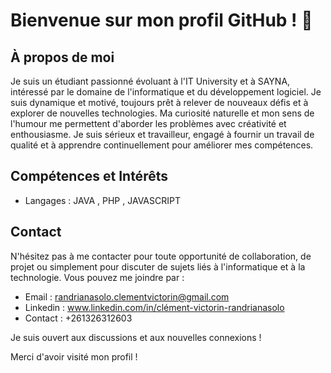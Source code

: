 # Bienvenue sur mon  profil GitHub ! 👋

## À propos de moi

Je suis un étudiant passionné évoluant à l'IT University et à SAYNA, intéressé par le domaine de l'informatique et du développement logiciel. Je suis dynamique et motivé, toujours prêt à relever de nouveaux défis et à explorer de nouvelles technologies. Ma curiosité naturelle et mon sens de l'humour me permettent d'aborder les problèmes avec créativité et enthousiasme. Je suis sérieux et travailleur, engagé à fournir un travail de qualité et à apprendre continuellement pour améliorer mes compétences.

## Compétences et Intérêts

- Langages : JAVA , PHP ,  JAVASCRIPT


## Contact

N'hésitez pas à me contacter pour toute opportunité de collaboration, de projet ou simplement pour discuter de sujets liés à l'informatique et à la technologie. Vous pouvez me joindre par :

- Email : randrianasolo.clementvictorin@gmail.com
- Linkedin : www.linkedin.com/in/clément-victorin-randrianasolo
- Contact : +261326312603

Je suis ouvert aux discussions et aux nouvelles connexions !

Merci d'avoir visité mon profil !

